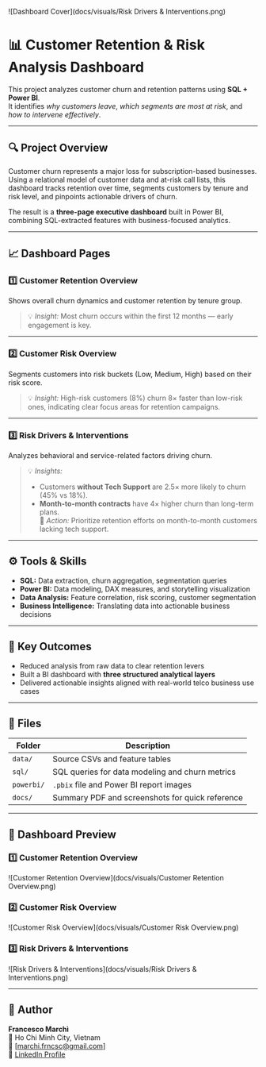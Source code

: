 ![Dashboard Cover](docs/visuals/Risk Drivers & Interventions.png)


# 📊 Customer Retention & Risk Analysis Dashboard

This project analyzes customer churn and retention patterns using **SQL + Power BI**.  
It identifies *why customers leave*, *which segments are most at risk*, and *how to intervene effectively*.

---

## 🔍 Project Overview
Customer churn represents a major loss for subscription-based businesses.  
Using a relational model of customer data and at-risk call lists, this dashboard tracks retention over time, segments customers by tenure and risk level, and pinpoints actionable drivers of churn.

The result is a **three-page executive dashboard** built in Power BI, combining SQL-extracted features with business-focused analytics.

---

## 📈 Dashboard Pages

### **1️⃣ Customer Retention Overview**
Shows overall churn dynamics and customer retention by tenure group.  
> 💡 *Insight:* Most churn occurs within the first 12 months — early engagement is key.

---

### **2️⃣ Customer Risk Overview**
Segments customers into risk buckets (Low, Medium, High) based on their risk score.  
> 💡 *Insight:* High-risk customers (8%) churn 8× faster than low-risk ones, indicating clear focus areas for retention campaigns.

---

### **3️⃣ Risk Drivers & Interventions**
Analyzes behavioral and service-related factors driving churn.  
> 💡 *Insights:*
> - Customers **without Tech Support** are 2.5× more likely to churn (45% vs 18%).  
> - **Month-to-month contracts** have 4× higher churn than long-term plans.  
> 🎯 *Action:* Prioritize retention efforts on month-to-month customers lacking tech support.

---

## ⚙️ Tools & Skills
- **SQL:** Data extraction, churn aggregation, segmentation queries  
- **Power BI:** Data modeling, DAX measures, and storytelling visualization  
- **Data Analysis:** Feature correlation, risk scoring, customer segmentation  
- **Business Intelligence:** Translating data into actionable business decisions

---

## 🧠 Key Outcomes
- Reduced analysis from raw data to clear retention levers  
- Built a BI dashboard with **three structured analytical layers**  
- Delivered actionable insights aligned with real-world telco business use cases  

---

## 📂 Files
| Folder | Description |
|---------|--------------|
| `data/` | Source CSVs and feature tables |
| `sql/` | SQL queries for data modeling and churn metrics |
| `powerbi/` | `.pbix` file and Power BI report images |
| `docs/` | Summary PDF and screenshots for quick reference |

---

## 📸 Dashboard Preview

### 1️⃣ Customer Retention Overview
![Customer Retention Overview](docs/visuals/Customer Retention Overview.png)

### 2️⃣ Customer Risk Overview
![Customer Risk Overview](docs/visuals/Customer Risk Overview.png)

### 3️⃣ Risk Drivers & Interventions
![Risk Drivers & Interventions](docs/visuals/Risk Drivers & Interventions.png)


---

## 👤 Author
**Francesco Marchì**  
📍 Ho Chi Minh City, Vietnam  
📧 [marchi.frncsc@gmail.com]  
🔗 [LinkedIn Profile](https://www.linkedin.com/in/francesco-march%C3%AC-115657205/)  
